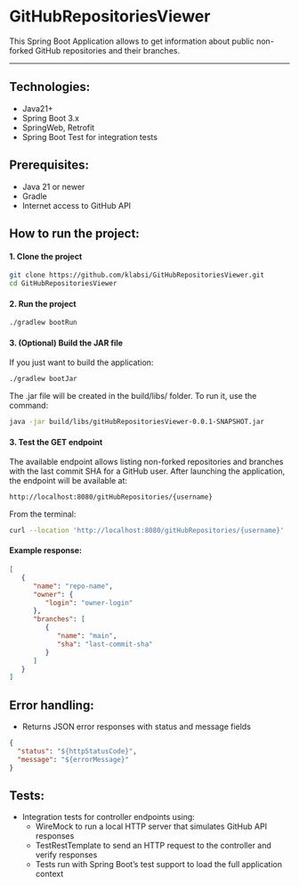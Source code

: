 # GitHubRepositoriesViewer
This Spring Boot Application allows to get information about public non-forked GitHub repositories and their branches.
___
## Technologies:
- Java21+
- Spring Boot 3.x
- SpringWeb, Retrofit
- Spring Boot Test for integration tests

## Prerequisites:
- Java 21 or newer
- Gradle
- Internet access to GitHub API

## How to run the project:

#### 1. Clone the project
```bash 
git clone https://github.com/klabsi/GitHubRepositoriesViewer.git
cd GitHubRepositoriesViewer
```

####  2. Run the project

```bash
./gradlew bootRun
```

#### 3. (Optional) Build the JAR file
If you just want to build the application:
```bash
./gradlew bootJar
```
The .jar file will be created in the build/libs/ folder. To run it, use the command:
```bash
java -jar build/libs/gitHubRepositoriesViewer-0.0.1-SNAPSHOT.jar
```

#### 3. Test the GET endpoint
The available endpoint allows listing non-forked repositories and branches with the last commit SHA for a GitHub user.
After launching the application, the endpoint will be available at:
```html
http://localhost:8080/gitHubRepositories/{username}
```
From the terminal:
```bash
curl --location 'http://localhost:8080/gitHubRepositories/{username}'
```
#### Example response:
```json
[
   {
      "name": "repo-name",
      "owner": {
         "login": "owner-login"
      },
      "branches": [
         {
            "name": "main",
            "sha": "last-commit-sha"
         }
      ]
   }
]
```
## Error handling:
- Returns JSON error responses with status and message fields
```json
{
  "status": "${httpStatusCode}",
  "message": "${errorMessage}"
}
```

## Tests:
- Integration tests for controller endpoints using:
  - WireMock to run a local HTTP server that simulates GitHub API responses
  - TestRestTemplate to send an HTTP request to the controller and verify responses
  - Tests run with Spring Boot’s test support to load the full application context